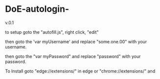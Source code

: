 # DoE-autologin-
v.0.1

to setup
goto the "autofill.js", right click, "edit" 

then goto the 'var myUsername' and replace "some.one.00" with your username.

then goto the "var myPassword" and replace "password" with your password.


To Install
goto "edge://extensions/" in edge or "chrome://extensions/" and 
